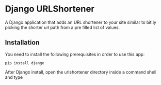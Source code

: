 Django URLShortener
================

A Django application that adds an URL shortener to your site similar to bit.ly picking the shorter url path from a pre filled list of values.

Installation
------------

You need to install the following prerequisites in order to use this app:

    pip install django

After Django install, open the urlshortener directory inside a command shell and type